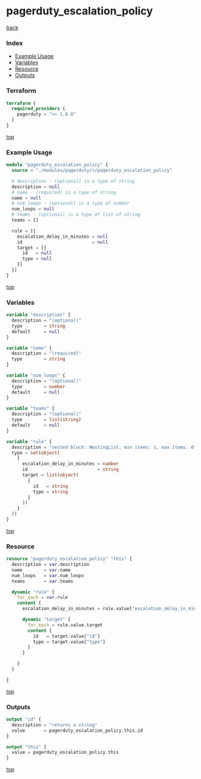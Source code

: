# pagerduty_escalation_policy

[back](../pagerduty.md)

### Index

- [Example Usage](#example-usage)
- [Variables](#variables)
- [Resource](#resource)
- [Outputs](#outputs)

### Terraform

```terraform
terraform {
  required_providers {
    pagerduty = ">= 1.8.0"
  }
}
```

[top](#index)

### Example Usage

```terraform
module "pagerduty_escalation_policy" {
  source = "./modules/pagerduty/r/pagerduty_escalation_policy"

  # description - (optional) is a type of string
  description = null
  # name - (required) is a type of string
  name = null
  # num_loops - (optional) is a type of number
  num_loops = null
  # teams - (optional) is a type of list of string
  teams = []

  rule = [{
    escalation_delay_in_minutes = null
    id                          = null
    target = [{
      id   = null
      type = null
    }]
  }]
}
```

[top](#index)

### Variables

```terraform
variable "description" {
  description = "(optional)"
  type        = string
  default     = null
}

variable "name" {
  description = "(required)"
  type        = string
}

variable "num_loops" {
  description = "(optional)"
  type        = number
  default     = null
}

variable "teams" {
  description = "(optional)"
  type        = list(string)
  default     = null
}

variable "rule" {
  description = "nested block: NestingList, min items: 1, max items: 0"
  type = set(object(
    {
      escalation_delay_in_minutes = number
      id                          = string
      target = list(object(
        {
          id   = string
          type = string
        }
      ))
    }
  ))
}
```

[top](#index)

### Resource

```terraform
resource "pagerduty_escalation_policy" "this" {
  description = var.description
  name        = var.name
  num_loops   = var.num_loops
  teams       = var.teams

  dynamic "rule" {
    for_each = var.rule
    content {
      escalation_delay_in_minutes = rule.value["escalation_delay_in_minutes"]

      dynamic "target" {
        for_each = rule.value.target
        content {
          id   = target.value["id"]
          type = target.value["type"]
        }
      }

    }
  }

}
```

[top](#index)

### Outputs

```terraform
output "id" {
  description = "returns a string"
  value       = pagerduty_escalation_policy.this.id
}

output "this" {
  value = pagerduty_escalation_policy.this
}
```

[top](#index)